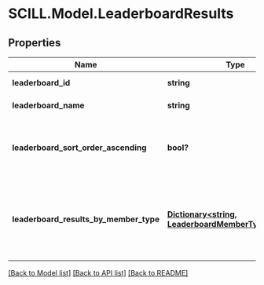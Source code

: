 # SCILL.Model.LeaderboardResults
## Properties

Name | Type | Description | Notes
------------ | ------------- | ------------- | -------------
**leaderboard_id** | **string** | The id of the leaderboard | [optional] 
**leaderboard_name** | **string** | The name of the leaderboard | [optional] 
**leaderboard_sort_order_ascending** | **bool?** | Determines the results sort order. If true, the order is ascending, otherwise, it&#x27;s descending. | [optional] 
**leaderboard_results_by_member_type** | [**Dictionary&lt;string, LeaderboardMemberTypeRanking&gt;**](LeaderboardMemberTypeRanking.md) | This object uses twwo keys - \&quot;user\&quot; and \&quot;team\&quot;, both of which contain ranking info | [optional] 

[[Back to Model list]](../README.md#documentation-for-models) [[Back to API list]](../README.md#documentation-for-api-endpoints) [[Back to README]](../README.md)

